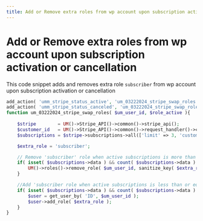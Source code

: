 ```yaml
---
title: Add or Remove extra roles from wp account upon subscription activation or cancellation
---
```


# Add or Remove extra roles from wp account upon subscription activation or cancellation

This code snippet adds and removes extra role `subscriber` from wp account upon subscription activation or cancellation

``` php
add_action( 'umm_stripe_status_active', 'um_03222024_stripe_swap_roles', 999999, 2 );
add_action( 'umm_stripe_status_canceled', 'um_03222024_stripe_swap_roles', 999999, 2 );
function um_03222024_stripe_swap_roles( $um_user_id, $role_active ){
 
    $stripe        = UM()->Stripe_API()->common()->stripe_api();
    $customer_id   = UM()->Stripe_API()->common()->request_handler()->customer_id;
    $subscriptions = $stripe->subscriptions->all(['limit' => 3, 'customer' => $customer_id ]);

    $extra_role = 'subscriber';

    // Remove 'subscriber' role when active subscriptions is more than 1
    if( isset( $subscriptions->data ) && count( $subscriptions->data ) > 1 ) {
        UM()->roles()->remove_role( $um_user_id, sanitize_key( $extra_role ) );
    }

    //Add 'subscriber role when active subscriptions is less than or equal to 1
    if( isset( $subscriptions->data ) && count( $subscriptions->data ) <= 1 ) {
        $user = get_user_by( 'ID', $um_user_id );
        $user->add_role( $extra_role );
    }
}
```